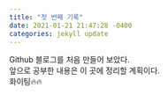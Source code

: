 ```yaml
---
title: "첫 번째 기록"
date: 2021-01-21 21:47:28 -0400
categories: jekyll update
---
```


Github 블로그를 처음 만들어 보았다.  
앞으로 공부한 내용은 이 곳에 정리할 계획이다.   
화이팅🔥🔥

